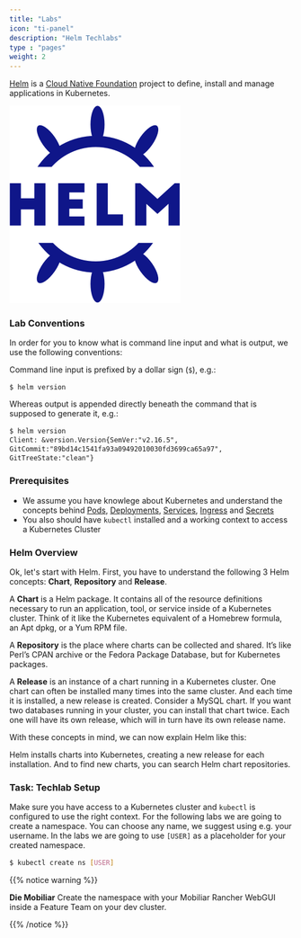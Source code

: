 ```yaml
---
title: "Labs"
icon: "ti-panel"
description: "Helm Techlabs"
type : "pages"
weight: 2
---
```


[Helm](https://github.com/helm/helm) is a [Cloud Native Foundation](https://www.cncf.io/) project to define, install and manage applications in Kubernetes.

![Helm Logo](helm-horizontal-color.png)


### Lab Conventions

In order for you to know what is command line input and what is output, we use the following conventions:

Command line input is prefixed by a dollar sign (`$`), e.g.:

```
$ helm version
```

Whereas output is appended directly beneath the command that is supposed to generate it, e.g.:

```
$ helm version
Client: &version.Version{SemVer:"v2.16.5", GitCommit:"89bd14c1541fa93a09492010030fd3699ca65a97", GitTreeState:"clean"}
```


### Prerequisites

* We assume you have knowlege about Kubernetes and understand the concepts behind [Pods](https://kubernetes.io/docs/concepts/workloads/pods/pod/), [Deployments](https://kubernetes.io/docs/concepts/workloads/controllers/deployment/), [Services](https://kubernetes.io/docs/concepts/services-networking/service/), [Ingress](https://kubernetes.io/docs/concepts/services-networking/ingress/) and [Secrets](https://kubernetes.io/docs/concepts/services-networking/service/)
* You also should have `kubectl` installed and a working context to access a Kubernetes Cluster


### Helm Overview

Ok, let's start with Helm. 
First, you have to understand the following 3 Helm concepts: **Chart**, **Repository** and **Release**.

A **Chart** is a Helm package. It contains all of the resource definitions necessary to run an application, tool, or service inside of a Kubernetes cluster. Think of it like the Kubernetes equivalent of a Homebrew formula, an Apt dpkg, or a Yum RPM file.

A **Repository** is the place where charts can be collected and shared. It’s like Perl’s CPAN archive or the Fedora Package Database, but for Kubernetes packages.

A **Release** is an instance of a chart running in a Kubernetes cluster. One chart can often be installed many times into the same cluster. And each time it is installed, a new release is created. Consider a MySQL chart. If you want two databases running in your cluster, you can install that chart twice. Each one will have its own release, which will in turn have its own release name.

With these concepts in mind, we can now explain Helm like this:

Helm installs charts into Kubernetes, creating a new release for each installation. And to find new charts, you can search Helm chart repositories.


### Task: Techlab Setup

Make sure you have access to a Kubernetes cluster and `kubectl` is configured to use the right context. For the following labs we are going to create a namespace. You can choose any name, we suggest using e.g. your username. In the labs we are going to use `[USER]` as a placeholder for your created namespace.

```bash
$ kubectl create ns [USER]
``` 

{{% notice warning %}}

**Die Mobiliar** Create the namespace with your Mobiliar Rancher WebGUI inside a Feature Team on your dev cluster.

{{% /notice %}}
